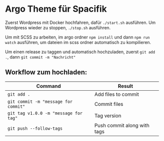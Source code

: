 # Argo Theme für Spacifik

Zuerst Wordpress mit Docker hochfahren, dafür ```./start.sh``` ausführen. Um Wordpress wieder zu stoppen, ```./stop.sh``` ausführen. 

Um mit SCSS zu arbeiten, im argo ordner ```npm install``` und dann ```npm run watch``` ausführen, um dateien im scss ordner automatisch zu kompilieren.

Um einen release zu taggen und automatisch hochzuladen, zuerst ```git add .```, dann ```git commit -m "Nachricht"``` 

## Workflow zum hochladen:

Command | Result
---|---
```git add .``` | Add files to commit
```git commit -m "message for commit"``` | Commit files
```git tag v1.0.0 -m "message for tag"``` | Tag version
```git push --follow-tags``` | Push commit along with tags